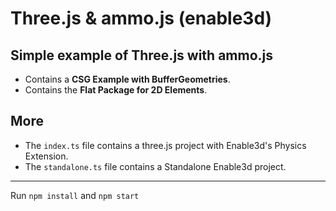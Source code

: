 # Three.js & ammo.js (enable3d)

## Simple example of Three.js with ammo.js

- Contains a **CSG Example with BufferGeometries**.
- Contains the **Flat Package for 2D Elements**.

## More

- The `index.ts` file contains a three.js project with Enable3d's Physics Extension.
- The `standalone.ts` file contains a Standalone Enable3d project.

---

Run `npm install` and `npm start`
